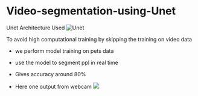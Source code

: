 # Video-segmentation-using-Unet
Unet Architecture Used
![Unet](https://github.com/DASHANANT/Video-segmentation-using-Unet/blob/main/Unet%20Architecture%20.jpg)

To avoid high computational training 
by skipping the training on video data 

- we perform model training on pets data 
- use the model to segment ppl in real time 
- Gives accuracy around 80%


- Here one output from webcam
![](https://github.com/DASHANANT/Video-segmentation-using-Unet/blob/main/outpu.png)
